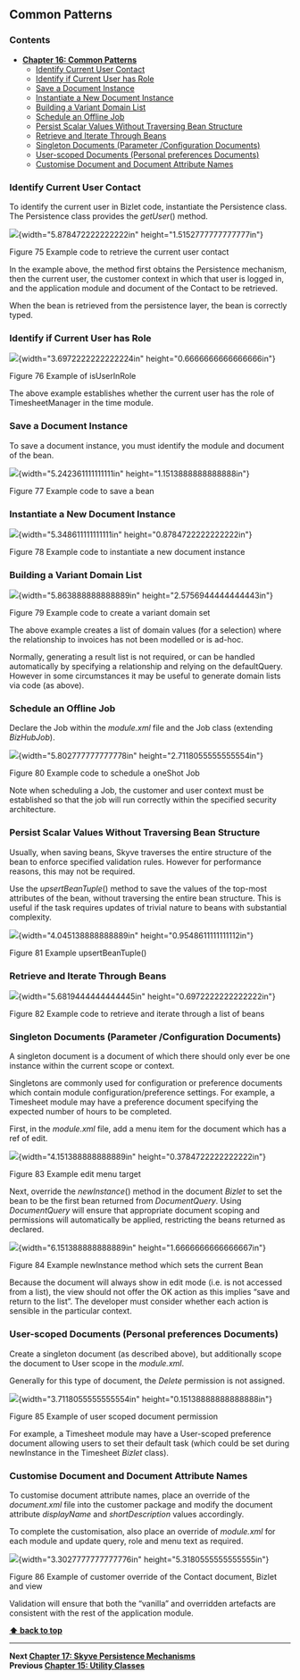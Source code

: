 ## Common Patterns

### Contents

* **[Chapter 16: Common Patterns](#common-patterns)**
  * [Identify Current User Contact](#identify-current-user-contact)
  * [Identify if Current User has Role](#identify-if-current-user-has-role)
  * [Save a Document Instance](#save-a-document-instance)
  * [Instantiate a New Document Instance](#instantiate-a-new-document-instance)
  * [Building a Variant Domain List](#building-a-variant-domain-list)
  * [Schedule an Offline Job](#schedule-an-offline-job)
  * [Persist Scalar Values Without Traversing Bean Structure](#persist-scalar-values-without-traversing-bean-structure)
  * [Retrieve and Iterate Through Beans](#retrieve-and-iterate-through-beans)
  * [Singleton Documents (Parameter /Configuration Documents)](#singleton-documents-parameter-configuration-documents)
  * [User-scoped Documents (Personal preferences Documents)](#user-scoped-documents-personal-preferences-documents)
  * [Customise Document and Document Attribute Names](#customise-document-and-document-attribute-names)

### Identify Current User Contact

To identify the current user in Bizlet code, instantiate the Persistence
class. The Persistence class provides the *getUser*() method.

![](media/image146.png){width="5.878472222222222in"
height="1.5152777777777777in"}

Figure 75 Example code to retrieve the current user contact

In the example above, the method first obtains the Persistence
mechanism, then the current user, the customer context in which that
user is logged in, and the application module and document of the
Contact to be retrieved.

When the bean is retrieved from the persistence layer, the bean is
correctly typed.

### Identify if Current User has Role

![](media/image147.png){width="3.6972222222222224in"
height="0.6666666666666666in"}

Figure 76 Example of isUserInRole

The above example establishes whether the current user has the role of
TimesheetManager in the time module.

### Save a Document Instance

To save a document instance, you must identify the module and document
of the bean.

![](media/image148.png){width="5.242361111111111in"
height="1.1513888888888888in"}

Figure 77 Example code to save a bean

### Instantiate a New Document Instance

![](media/image149.png){width="5.348611111111111in"
height="0.8784722222222222in"}

Figure 78 Example code to instantiate a new document instance

### Building a Variant Domain List

![](media/image150.png){width="5.863888888888889in"
height="2.5756944444444443in"}

Figure 79 Example code to create a variant domain set

The above example creates a list of domain values (for a selection)
where the relationship to invoices has not been modelled or is ad-hoc.

Normally, generating a result list is not required, or can be handled
automatically by specifying a relationship and relying on the
defaultQuery. However in some circumstances it may be useful to generate
domain lists via code (as above).

### Schedule an Offline Job

Declare the Job within the *module.xml* file and the Job class
(extending *BizHubJob*).

![](media/image144.png){width="5.802777777777778in"
height="2.7118055555555554in"}

Figure 80 Example code to schedule a oneShot Job

Note when scheduling a Job, the customer and user context must be
established so that the job will run correctly within the specified
security architecture.

### Persist Scalar Values Without Traversing Bean Structure

Usually, when saving beans, Skyve traverses the entire structure of the
bean to enforce specified validation rules. However for performance
reasons, this may not be required.

Use the *upsertBeanTuple*() method to save the values of the top-most
attributes of the bean, without traversing the entire bean structure.
This is useful if the task requires updates of trivial nature to beans
with substantial complexity.

![](media/image151.png){width="4.045138888888889in"
height="0.9548611111111112in"}

Figure 81 Example upsertBeanTuple()

### Retrieve and Iterate Through Beans

![](media/image152.png){width="5.6819444444444445in"
height="0.6972222222222222in"}

Figure 82 Example code to retrieve and iterate through a list of beans

### Singleton Documents (Parameter /Configuration Documents)

A singleton document is a document of which there should only ever be
one instance within the current scope or context.

Singletons are commonly used for configuration or preference documents
which contain module configuration/preference settings. For example, a
Timesheet module may have a preference document specifying the expected
number of hours to be completed.

First, in the *module.xml* file, add a menu item for the document which
has a ref of edit.

![](media/image153.png){width="4.151388888888889in"
height="0.3784722222222222in"}

Figure 83 Example edit menu target

Next, override the *newInstance*() method in the document *Bizlet* to
set the bean to be the first bean returned from *DocumentQuery*. Using
*DocumentQuery* will ensure that appropriate document scoping and
permissions will automatically be applied, restricting the beans
returned as declared.

![](media/image154.png){width="6.151388888888889in"
height="1.6666666666666667in"}

Figure 84 Example newInstance method which sets the current Bean

Because the document will always show in edit mode (i.e. is not accessed
from a list), the view should not offer the OK action as this implies
“save and return to the list”. The developer must consider whether each
action is sensible in the particular context.

### User-scoped Documents (Personal preferences Documents)

Create a singleton document (as described above), but additionally scope
the document to User scope in the *module.xml*.

Generally for this type of document, the *Delete* permission is not
assigned.

![](media/image155.png){width="3.7118055555555554in"
height="0.15138888888888888in"}

Figure 85 Example of user scoped document permission

For example, a Timesheet module may have a User-scoped preference
document allowing users to set their default task (which could be set
during newInstance in the Timesheet *Bizlet* class).

### Customise Document and Document Attribute Names

To customise document attribute names, place an override of the
*document.xml* file into the customer package and modify the document
attribute *displayName* and *shortDescription* values accordingly.

To complete the customisation, also place an override of *module.xml*
for each module and update query, role and menu text as required.

![](media/image156.png){width="3.3027777777777776in"
height="5.3180555555555555in"}

Figure 86 Example of customer override of the Contact document, Bizlet
and view

Validation will ensure that both the “vanilla” and overridden artefacts
are consistent with the rest of the application module.

**[⬆ back to top](#contents)**

---
**Next [Chapter 17: Skyve Persistence Mechanisms](./../chapters/skyve-persistence-mechanisms.md)**  
**Previous [Chapter 15: Utility Classes](./../chapters/utility-classes.md)**

